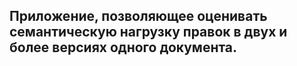 ## Приложение, позволяющее оценивать семантическую нагрузку правок в двух и более версиях одного документа.
